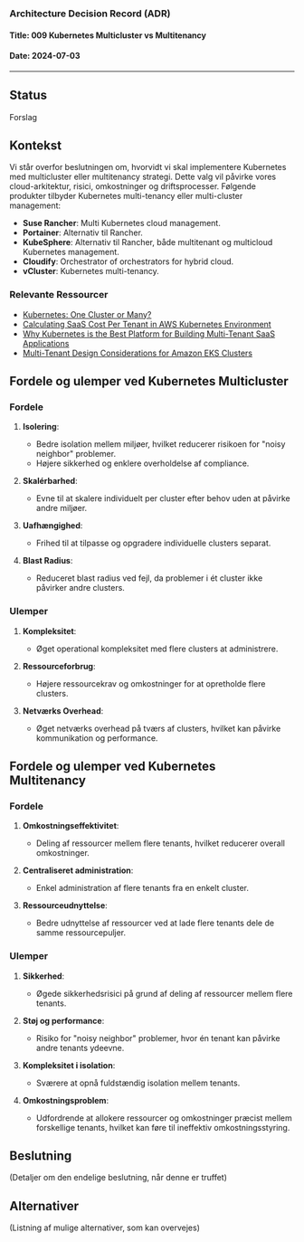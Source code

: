 ### Architecture Decision Record (ADR)

#### Title: 009 Kubernetes Multicluster vs Multitenancy

#### Date: 2024-07-03

---

## Status

Forslag

## Kontekst

Vi står overfor beslutningen om, hvorvidt vi skal implementere Kubernetes med multicluster eller multitenancy strategi. Dette valg vil påvirke vores cloud-arkitektur, risici, omkostninger og driftsprocesser. Følgende produkter tilbyder Kubernetes multi-tenancy eller multi-cluster management:

- **Suse Rancher**: Multi Kubernetes cloud management.
- **Portainer**: Alternativ til Rancher.
- **KubeSphere**: Alternativ til Rancher, både multitenant og multicloud Kubernetes management.
- **Cloudify**: Orchestrator of orchestrators for hybrid cloud.
- **vCluster**: Kubernetes multi-tenancy.

### Relevante Ressourcer
- [Kubernetes: One Cluster or Many?](https://tanzu.vmware.com/content/blog/kubernetes-one-cluster-or-many)
- [Calculating SaaS Cost Per Tenant in AWS Kubernetes Environment](https://aws.amazon.com/blogs/apn/calculating-saas-cost-per-tenant-a-poc-implementation-in-an-aws-kubernetes-environment/)
- [Why Kubernetes is the Best Platform for Building Multi-Tenant SaaS Applications](https://www.cncf.io/blog/2021/06/10/why-kubernetes-is-the-best-platform-for-building-multi-tenant-saas-applications/)
- [Multi-Tenant Design Considerations for Amazon EKS Clusters](https://aws.amazon.com/blogs/containers/multi-tenant-design-considerations-for-amazon-eks-clusters/)

## Fordele og ulemper ved Kubernetes Multicluster

### Fordele
1. **Isolering**:
   - Bedre isolation mellem miljøer, hvilket reducerer risikoen for "noisy neighbor" problemer.
   - Højere sikkerhed og enklere overholdelse af compliance.

2. **Skalérbarhed**:
   - Evne til at skalere individuelt per cluster efter behov uden at påvirke andre miljøer.

3. **Uafhængighed**:
   - Frihed til at tilpasse og opgradere individuelle clusters separat.

4. **Blast Radius**:
   - Reduceret blast radius ved fejl, da problemer i ét cluster ikke påvirker andre clusters.

### Ulemper
1. **Kompleksitet**:
   - Øget operational kompleksitet med flere clusters at administrere.

2. **Ressourceforbrug**:
   - Højere ressourcekrav og omkostninger for at opretholde flere clusters.

3. **Netværks Overhead**:
   - Øget netværks overhead på tværs af clusters, hvilket kan påvirke kommunikation og performance.

## Fordele og ulemper ved Kubernetes Multitenancy

### Fordele
1. **Omkostningseffektivitet**:
   - Deling af ressourcer mellem flere tenants, hvilket reducerer overall omkostninger.

2. **Centraliseret administration**:
   - Enkel administration af flere tenants fra en enkelt cluster.

3. **Ressourceudnyttelse**:
   - Bedre udnyttelse af ressourcer ved at lade flere tenants dele de samme ressourcepuljer.

### Ulemper
1. **Sikkerhed**:
   - Øgede sikkerhedsrisici på grund af deling af ressourcer mellem flere tenants.

2. **Støj og performance**:
   - Risiko for "noisy neighbor" problemer, hvor én tenant kan påvirke andre tenants ydeevne.

3. **Kompleksitet i isolation**:
   - Sværere at opnå fuldstændig isolation mellem tenants.

4. **Omkostningsproblem**:
   - Udfordrende at allokere ressourcer og omkostninger præcist mellem forskellige tenants, hvilket kan føre til ineffektiv omkostningsstyring.

## Beslutning

(Detaljer om den endelige beslutning, når denne er truffet)

## Alternativer

(Listning af mulige alternativer, som kan overvejes)
